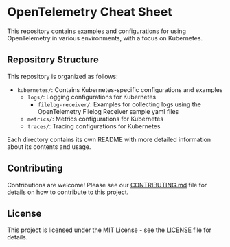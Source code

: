 # OpenTelemetry Cheat Sheet

This repository contains examples and configurations for using OpenTelemetry in various environments, with a focus on Kubernetes.

## Repository Structure

This repository is organized as follows:

- `kubernetes/`: Contains Kubernetes-specific configurations and examples
  - `logs/`: Logging configurations for Kubernetes
    - `filelog-receiver/`: Examples for collecting logs using the OpenTelemetry Filelog Receiver sample yaml files
  - `metrics/`: Metrics configurations for Kubernetes
  - `traces/`: Tracing configurations for Kubernetes

Each directory contains its own README with more detailed information about its contents and usage.


## Contributing

Contributions are welcome! Please see our [CONTRIBUTING.md](CONTRIBUTING.md) file for details on how to contribute to this project.

## License

This project is licensed under the MIT License - see the [LICENSE](LICENSE) file for details.